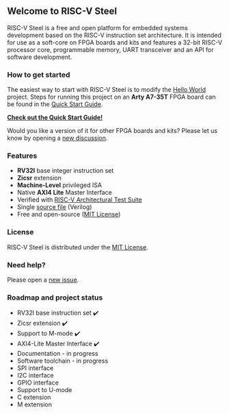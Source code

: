 ## Welcome to RISC-V Steel

RISC-V Steel is a free and open platform for embedded systems development based on the RISC-V instruction set architecture. It is intended for use as a soft-core on FPGA boards and kits and features a 32-bit RISC-V processor core, programmable memory, UART transceiver and an API for software development.

### How to get started

The easiest way to start with RISC-V Steel is to modify the [Hello World](https://github.com/riscv-steel/riscv-steel-core/tree/main/hello-world-project) project. Steps for running this project on an **Arty A7-35T** FPGA board can be found in the [Quick Start Guide](https://riscv-steel.github.io/riscv-steel-core/quick-start-guide/).

[**Check out the Quick Start Guide!**](https://riscv-steel.github.io/riscv-steel-core/quick-start-guide/)

Would you like a version of it for other FPGA boards and kits? Please let us know by opening a [new discussion](https://github.com/riscv-steel/riscv-steel-core/discussions).

### Features

- **RV32I** base integer instruction set
- **Zicsr** extension
- **Machine-Level** privileged ISA
- Native **AXI4 Lite** Master Interface
- Verified with [RISC-V Architectural Test Suite](https://github.com/riscv-non-isa/riscv-arch-test)
- Single [source file](../riscv-steel-core.v) (Verilog)
- Free and open-source ([MIT License](../LICENSE))

### License

RISC-V Steel is distributed under the [MIT License](../LICENSE).

### Need help?

Please open a [new issue](https://github.com/riscv-steel/riscv-steel-core/issues).

### Roadmap and project status

- RV32I base instruction set ✔️
- Zicsr extension ✔️
- Support to M-mode ✔️
- AXI4-Lite Master Interface ✔️
- Documentation - in progress
- Software toolchain - in progress
- SPI interface
- I2C interface
- GPIO interface
- Support to U-mode
- C extension
- M extension

